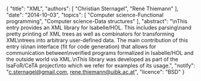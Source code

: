 {
    "title": "XML",
    "authors": [
        "Christian Sternagel",
        "René Thiemann"
    ],
    "date": "2014-10-03",
    "topics": [
        "Computer science-Functional programming",
        "Computer science-Data structures"
    ],
    "abstract": "\nThis entry provides an XML library for Isabelle/HOL. This includes parsing\nand pretty printing of XML trees as well as combinators for transforming XML\ntrees into arbitrary user-defined data. The main contribution of this entry is\nan interface (fit for code generation) that allows for communication between\nverified programs formalized in Isabelle/HOL and the outside world via XML.\nThis library was developed as part of the IsaFoR/CeTA project\nto which we refer for examples of its usage.",
    "notify": "c.sternagel@gmail.com, rene.thiemann@uibk.ac.at",
    "licence": "BSD"
}